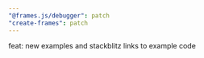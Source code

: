 ```yaml
---
"@frames.js/debugger": patch
"create-frames": patch
---
```


feat: new examples and stackblitz links to example code
